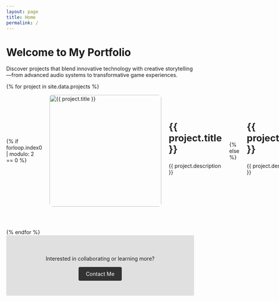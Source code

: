 ```yaml
---
layout: page
title: Home
permalink: /
---
```

# Welcome to My Portfolio

Discover projects that blend innovative technology with creative storytelling—from advanced audio systems to transformative game experiences.

{% for project in site.data.projects %}
<div class="project">
  {% if forloop.index0 | modulo: 2 == 0 %}
    <img src="{{ project.image | relative_url }}" alt="{{ project.title }}">
    <div class="project-content">
      <h2>{{ project.title }}</h2>
      <p>{{ project.description }}</p>
    </div>
  {% else %}
    <div class="project-content">
      <h2>{{ project.title }}</h2>
      <p>{{ project.description }}</p>
    </div>
    <img src="{{ project.image | relative_url }}" alt="{{ project.title }}">
  {% endif %}
</div>
{% endfor %}

<div class="cta">
  <p>Interested in collaborating or learning more?</p>
  <a href="/contact">Contact Me</a>
</div>

<style>
  .project {
    display: flex;
    align-items: center;
    gap: 20px;
    margin-bottom: 60px;
  }
  .project:nth-child(even) {
    flex-direction: row-reverse;
  }
  .project img {
    width: 300px;
    height: auto;
    border-radius: 8px;
  }
  .project-content {
    max-width: 600px;
  }
  .project-content h2 {
    margin-top: 0;
    font-size: 1.8em;
    color: #222;
  }
  .cta {
    text-align: center;
    padding: 40px 20px;
    background: #e0e0e0;
  }
  .cta a {
    display: inline-block;
    padding: 10px 20px;
    background: #333;
    color: #fff;
    text-decoration: none;
    border-radius: 4px;
    font-size: 1em;
  }
</style>
